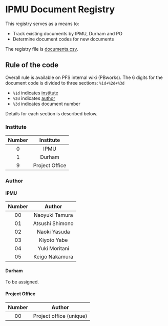 # IPMU Document Registry

This registry serves as a means to: 

* Track existing documents by IPMU, Durham and PO
* Determine document codes for new documents

The registry file is [documents.csv](documents.csv).

## Rule of the code

Overall rule is available on PFS internal wiki (PBworks). 
The 6 digits for the document code is divided to three sections: `%1d+%2d+%3d`

- `%1d` indicates [institute](#Institute)
- `%2d` indicates [author](#Author)
- `%3d` indicates document number

Details for each section is described below.

### Institute

| Number | Institute |
|:------:|:---------:|
| 0 | IPMU |
| 1 | Durham |
| 9 | Project Office |


### Author
#### IPMU

| Number | Author |
|:------:|:-------:|
| 00 | Naoyuki Tamura |
| 01 | Atsushi Shimono |
| 02 | Naoki Yasuda |
| 03 | Kiyoto Yabe |
| 04 | Yuki Moritani |
| 05 | Keigo Nakamura |

#### Durham

To be assigned.

#### Project Office

| Number | Author |
|:------:|:-------:|
| 00 | Project office (unique) |

